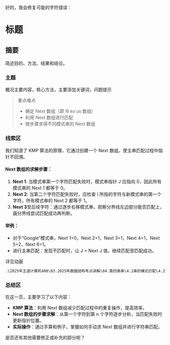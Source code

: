 好的，我会修复可能的字符错误：

# 标题

## 摘要

简述目的、方法、结果和结论。

### 主题

概况主要内容，核心方法，主要添加关键词，问题提示

> 重点难点
>
> - 确定 Next 数组（即 N ex us 数组）
> - 利用 Next 数组进行匹配
> - 按步骤求得不同模式串的 Next 数组

### 线索区

我们知道了 KMP 算法的原理，它通过创建一个 Next 数组，使主串匹配过程中指针不回溯。

#### Next 数组的求解步骤：

1. **Next 1**: 当模式串第一个字符匹配失败时，模式串指针 J 应指向 0，因此所有模式串的 Next 1 都等于 0。
2. **Next 2**: 当第二个字符匹配失败时，应检查 I 所指的字符与新模式串的第一个字符，所有模式串的 Next 2 都等于 1。
3. **Next 3**至后续字符：通过逐步右移模式串，观察分界线左边部分能否匹配上，画分界线尝试匹配成功再判断。

#### 举例：

- 对于“Google”模式串，Next 1=0，Next 2=1，Next 3=1，Next 4=1，Next 5=2，Next 6=1。
- 进行主串匹配：发现不匹配时，让 J = Next J 值，继续匹配至匹配成功。

详见动画

```cmd
.\2025年王道计算机408\03.2025年数据结构考点讲解\04.第四章串\4.2串的模式匹配\4.2.2_2_求next数组.mp4
```

### 总结区

在这一页，主要学习了以下内容：

- **KMP 算法**：利用 Next 数组减少匹配过程中的重复操作，提高效率。
- **Next 数组的步骤求解**：从第一个字符到第 n 个字符逐步分析，当匹配失败时更新指针位置。
- **实际操作**：通过手算和例子，掌握如何手动求 Next 数组并进行字符串匹配。

是否还有其他需要修正或补充的部分呢？
